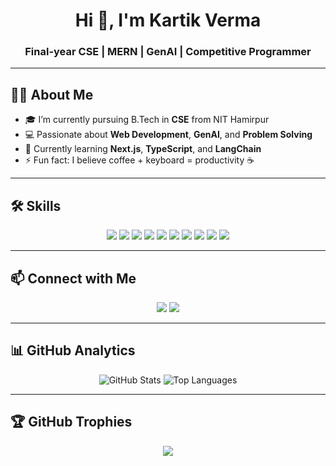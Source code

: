 <h1 align="center">Hi 👋, I'm Kartik Verma</h1>
<h3 align="center">Final-year CSE | MERN | GenAI | Competitive Programmer</h3>

---

## 🧑‍💻 About Me

- 🎓 I’m currently pursuing B.Tech in **CSE** from NIT Hamirpur  
- 💻 Passionate about **Web Development**, **GenAI**, and **Problem Solving**
- 🌱 Currently learning **Next.js**, **TypeScript**, and **LangChain**
- ⚡ Fun fact: I believe coffee + keyboard = productivity ☕

---

## 🛠️ Skills

<p align="center">
  <img src="https://img.shields.io/badge/C/C++-00599C?style=for-the-badge&logo=cplusplus&logoColor=white"/>
  <img src="https://img.shields.io/badge/Javascript-F7DF1E?style=for-the-badge&logo=javascript&logoColor=black"/>
  <img src="https://img.shields.io/badge/Node.js-339933?style=for-the-badge&logo=nodedotjs&logoColor=white"/>
  <img src="https://img.shields.io/badge/Express.js-000000?style=for-the-badge&logo=express&logoColor=white"/>
  <img src="https://img.shields.io/badge/React-20232A?style=for-the-badge&logo=react&logoColor=61DAFB"/>
  <img src="https://img.shields.io/badge/MongoDB-47A248?style=for-the-badge&logo=mongodb&logoColor=white"/>
  <img src="https://img.shields.io/badge/Firebase-ffca28?style=for-the-badge&logo=firebase&logoColor=black"/>
  <img src="https://img.shields.io/badge/TailwindCSS-06B6D4?style=for-the-badge&logo=tailwindcss&logoColor=white"/>
  <img src="https://img.shields.io/badge/Git-F05032?style=for-the-badge&logo=git&logoColor=white"/>
  <img src="https://img.shields.io/badge/Python-3670A0?style=for-the-badge&logo=python&logoColor=white"/>
</p>

---

## 📫 Connect with Me

<p align="center">
  <a href="https://linkedin.com/in/kartik" target="_blank"><img src="https://img.shields.io/badge/LinkedIn-blue?style=for-the-badge&logo=linkedin"/></a>
  <a href="mailto:kartik@email.com"><img src="https://img.shields.io/badge/Gmail-D14836?style=for-the-badge&logo=gmail&logoColor=white"/></a>
</p>

---

## 📊 GitHub Analytics

<p align="center">
  <img src="https://github-readme-stats.vercel.app/api?username=kartikverma123&show_icons=true&theme=radical" alt="GitHub Stats" />
  <img src="https://github-readme-stats.vercel.app/api/top-langs/?username=kartikverma123&layout=compact&theme=radical" alt="Top Languages" />
</p>

---

## 🏆 GitHub Trophies

<p align="center">
  <img src="https://github-profile-trophy.vercel.app/?username=kartikverma123&theme=radical&row=1&column=7"/>
</p>
